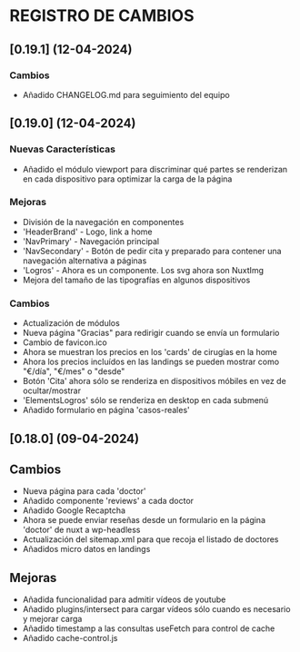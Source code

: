 # REGISTRO DE CAMBIOS

## [0.19.1] (12-04-2024)
### Cambios
* Añadido CHANGELOG.md para seguimiento del equipo

## [0.19.0] (12-04-2024)
### Nuevas Características
* Añadido el módulo viewport para discriminar qué partes se renderizan en cada dispositivo para optimizar la carga de la página

### Mejoras
* División de la navegación en componentes
* 'HeaderBrand' - Logo, link a home
* 'NavPrimary' - Navegación principal
* 'NavSecondary' - Botón de pedir cita y preparado para contener una navegación alternativa a páginas
* 'Logros' - Ahora es un componente. Los svg ahora son NuxtImg
* Mejora del tamaño de las tipografías en algunos dispositivos

### Cambios
* Actualización de módulos
* Nueva página "Gracias" para redirigir cuando se envía un formulario
* Cambio de favicon.ico
* Ahora se muestran los precios en los 'cards' de cirugías en la home
* Ahora los precios incluídos en las landings se pueden mostrar como "€/día", "€/mes" o "desde"
* Botón 'Cita' ahora sólo se renderiza en dispositivos móbiles en vez de ocultar/mostrar
* 'ElementsLogros' sólo se renderiza en desktop en cada submenú
* Añadido formulario en página 'casos-reales'

## [0.18.0] (09-04-2024)
## Cambios
* Nueva página para cada 'doctor'
* Añadido componente 'reviews' a cada doctor
* Añadido Google Recaptcha
* Ahora se puede enviar reseñas desde un formulario en la página 'doctor' de nuxt a wp-headless
* Actualización del sitemap.xml para que recoja el listado de doctores
* Añadidos micro datos en landings

## Mejoras
* Añadida funcionalidad para admitir vídeos de youtube
* Añadido plugins/intersect para cargar vídeos sólo cuando es necesario y mejorar carga
* Añadido timestamp a las consultas useFetch para control de cache
* Añadido cache-control.js
